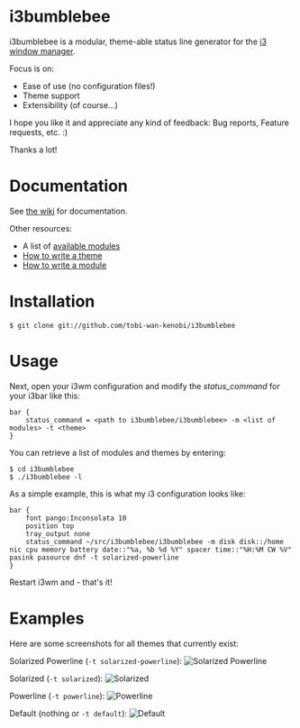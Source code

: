 # i3bumblebee

i3bumblebee is a modular, theme-able status line generator for the [i3 window manager](https://i3wm.org/).

Focus is on:
* Ease of use (no configuration files!)
* Theme support
* Extensibility (of course...)

I hope you like it and appreciate any kind of feedback: Bug reports, Feature requests, etc. :)

Thanks a lot!

# Documentation
See [the wiki](https://github.com/tobi-wan-kenobi/i3bumblebee/wiki) for documentation.

Other resources:

* A list of [available modules](https://github.com/tobi-wan-kenobi/i3bumblebee/wiki/Available-Modules)
* [How to write a theme](https://github.com/tobi-wan-kenobi/i3bumblebee/wiki/How-to-write-a-theme)
* [How to write a module](https://github.com/tobi-wan-kenobi/i3bumblebee/wiki/How-to-write-a-module)

# Installation
```
$ git clone git://github.com/tobi-wan-kenobi/i3bumblebee
```

# Usage

Next, open your i3wm configuration and modify the *status_command* for your i3bar like this:

```
bar {
	status_command = <path to i3bumblebee/i3bumblebee> -m <list of modules> -t <theme>
}
```

You can retrieve a list of modules and themes by entering:
```
$ cd i3bumblebee
$ ./i3bumblebee -l
```

As a simple example, this is what my i3 configuration looks like:

```
bar {
	font pango:Inconsolata 10
	position top
	tray_output none
	status_command ~/src/i3bumblebee/i3bumblebee -m disk disk::/home nic cpu memory battery date::"%a, %b %d %Y" spacer time::"%H:%M CW %V" pasink pasource dnf -t solarized-powerline
}

```


Restart i3wm and - that's it!


# Examples
Here are some screenshots for all themes that currently exist:

Solarized Powerline (`-t solarized-powerline`):
![Solarized Powerline](https://github.com/tobi-wan-kenobi/i3bumblebee/blob/master/screenshots/powerline-solarized.png)

Solarized (`-t solarized`):
![Solarized](https://github.com/tobi-wan-kenobi/i3bumblebee/blob/master/screenshots/solarized.png)

Powerline (`-t powerline`):
![Powerline](https://github.com/tobi-wan-kenobi/i3bumblebee/blob/master/screenshots/powerline.png)

Default (nothing or `-t default`):
![Default](https://github.com/tobi-wan-kenobi/i3bumblebee/blob/master/screenshots/default.png)
